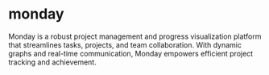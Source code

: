 # monday
Monday is a robust project management and progress visualization platform that streamlines tasks, projects, and team collaboration. With dynamic graphs and real-time communication, Monday empowers efficient project tracking and achievement.
